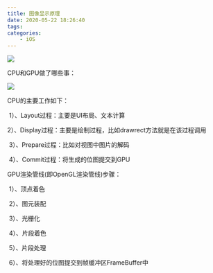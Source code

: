 ```yaml
---
title: 图像显示原理
date: 2020-05-22 18:26:40
tags:
categories:
	- iOS
---
```


![](1.png)

CPU和GPU做了哪些事：

![](2.png)

CPU的主要工作如下：

​    1）、Layout过程：主要是UI布局、文本计算

​    2）、Display过程：主要是绘制过程，比如drawrect方法就是在该过程调用

​    3）、Prepare过程：比如对视图中图片的解码

​    4）、Commit过程：将生成的位图提交到GPU

GPU渲染管线(即OpenGL渲染管线)步骤：

​    1）、顶点着色

​    2）、图元装配

​    3）、光栅化

​    4）、片段着色

​    5）、片段处理

​    6）、将处理好的位图提交到帧缓冲区FrameBuffer中